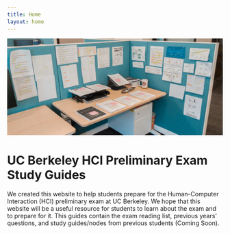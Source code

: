 ```yaml
---
title: Home
layout: home
---
```

![Banner](assets/banner.jpg)

# UC Berkeley HCI Preliminary Exam Study Guides
We created this website to help students prepare for the Human-Computer Interaction (HCI) preliminary exam at UC Berkeley.
We hope that this website will be a useful resource for students to learn about the exam and to prepare for it.
This guides contain the exam reading list, previous years' questions, and study guides/nodes from previous students (Coming Soon).
